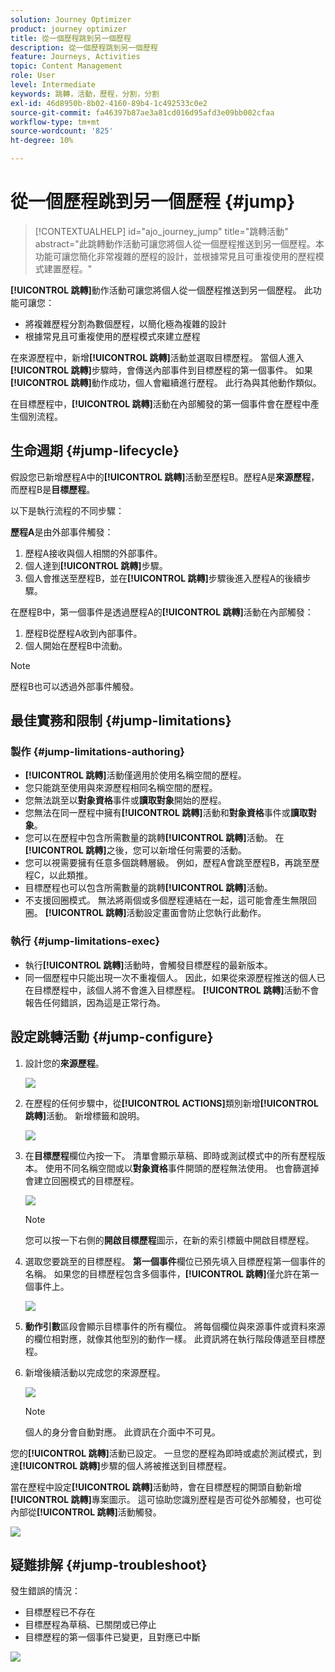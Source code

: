 ```yaml
---
solution: Journey Optimizer
product: journey optimizer
title: 從一個歷程跳到另一個歷程
description: 從一個歷程跳到另一個歷程
feature: Journeys, Activities
topic: Content Management
role: User
level: Intermediate
keywords: 跳轉，活動，歷程，分割，分割
exl-id: 46d8950b-8b02-4160-89b4-1c492533c0e2
source-git-commit: fa46397b87ae3a81cd016d95afd3e09bb002cfaa
workflow-type: tm+mt
source-wordcount: '825'
ht-degree: 10%

---
```


# 從一個歷程跳到另一個歷程 {#jump}

>[!CONTEXTUALHELP]
>id="ajo_journey_jump"
>title="跳轉活動"
>abstract="此跳轉動作活動可讓您將個人從一個歷程推送到另一個歷程。本功能可讓您簡化非常複雜的歷程的設計，並根據常見且可重複使用的歷程模式建置歷程。"

**[!UICONTROL 跳轉]**&#x200B;動作活動可讓您將個人從一個歷程推送到另一個歷程。 此功能可讓您：

* 將複雜歷程分割為數個歷程，以簡化極為複雜的設計
* 根據常見且可重複使用的歷程模式來建立歷程

在來源歷程中，新增&#x200B;**[!UICONTROL 跳轉]**&#x200B;活動並選取目標歷程。 當個人進入&#x200B;**[!UICONTROL 跳轉]**&#x200B;步驟時，會傳送內部事件到目標歷程的第一個事件。 如果&#x200B;**[!UICONTROL 跳轉]**&#x200B;動作成功，個人會繼續進行歷程。 此行為與其他動作類似。

在目標歷程中，**[!UICONTROL 跳轉]**&#x200B;活動在內部觸發的第一個事件會在歷程中產生個別流程。

## 生命週期 {#jump-lifecycle}

假設您已新增歷程A中的&#x200B;**[!UICONTROL 跳轉]**&#x200B;活動至歷程B。歷程A是&#x200B;**來源歷程**，而歷程B是&#x200B;**目標歷程**。

以下是執行流程的不同步驟：

**歷程A**&#x200B;是由外部事件觸發：

1. 歷程A接收與個人相關的外部事件。
1. 個人達到&#x200B;**[!UICONTROL 跳轉]**&#x200B;步驟。
1. 個人會推送至歷程B，並在&#x200B;**[!UICONTROL 跳轉]**&#x200B;步驟後進入歷程A的後續步驟。

在歷程B中，第一個事件是透過歷程A的&#x200B;**[!UICONTROL 跳轉]**&#x200B;活動在內部觸發：

1. 歷程B從歷程A收到內部事件。
1. 個人開始在歷程B中流動。

>[!NOTE]
>
>歷程B也可以透過外部事件觸發。

## 最佳實務和限制 {#jump-limitations}

### 製作 {#jump-limitations-authoring}

* **[!UICONTROL 跳轉]**&#x200B;活動僅適用於使用名稱空間的歷程。
* 您只能跳至使用與來源歷程相同名稱空間的歷程。
* 您無法跳至以&#x200B;**對象資格**&#x200B;事件或&#x200B;**讀取對象**&#x200B;開始的歷程。
* 您無法在同一歷程中擁有&#x200B;**[!UICONTROL 跳轉]**&#x200B;活動和&#x200B;**對象資格**&#x200B;事件或&#x200B;**讀取對象**。
* 您可以在歷程中包含所需數量的跳轉&#x200B;**[!UICONTROL 跳轉]**&#x200B;活動。 在&#x200B;**[!UICONTROL 跳轉]**&#x200B;之後，您可以新增任何需要的活動。
* 您可以視需要擁有任意多個跳轉層級。 例如，歷程A會跳至歷程B，再跳至歷程C，以此類推。
* 目標歷程也可以包含所需數量的跳轉&#x200B;**[!UICONTROL 跳轉]**&#x200B;活動。
* 不支援回圈模式。 無法將兩個或多個歷程連結在一起，這可能會產生無限回圈。 **[!UICONTROL 跳轉]**&#x200B;活動設定畫面會防止您執行此動作。

### 執行 {#jump-limitations-exec}

* 執行&#x200B;**[!UICONTROL 跳轉]**&#x200B;活動時，會觸發目標歷程的最新版本。
* 同一個歷程中只能出現一次不重複個人。 因此，如果從來源歷程推送的個人已在目標歷程中，該個人將不會進入目標歷程。 **[!UICONTROL 跳轉]**&#x200B;活動不會報告任何錯誤，因為這是正常行為。

## 設定跳轉活動 {#jump-configure}

1. 設計您的&#x200B;**來源歷程**。

   ![](assets/jump1.png)

1. 在歷程的任何步驟中，從&#x200B;**[!UICONTROL ACTIONS]**&#x200B;類別新增&#x200B;**[!UICONTROL 跳轉]**&#x200B;活動。 新增標籤和說明。

   ![](assets/jump2.png)

1. 在&#x200B;**目標歷程**欄位內按一下。
清單會顯示草稿、即時或測試模式中的所有歷程版本。 使用不同名稱空間或以**對象資格**&#x200B;事件開頭的歷程無法使用。 也會篩選掉會建立回圈模式的目標歷程。

   ![](assets/jump3.png)

   >[!NOTE]
   >
   >您可以按一下右側的&#x200B;**開啟目標歷程**&#x200B;圖示，在新的索引標籤中開啟目標歷程。

1. 選取您要跳至的目標歷程。
**第一個事件**&#x200B;欄位已預先填入目標歷程第一個事件的名稱。 如果您的目標歷程包含多個事件，**[!UICONTROL 跳轉]**&#x200B;僅允許在第一個事件上。

   ![](assets/jump4.png)

1. **動作引數**&#x200B;區段會顯示目標事件的所有欄位。 將每個欄位與來源事件或資料來源的欄位相對應，就像其他型別的動作一樣。 此資訊將在執行階段傳遞至目標歷程。
1. 新增後續活動以完成您的來源歷程。

   ![](assets/jump5.png)


   >[!NOTE]
   >
   >個人的身分會自動對應。 此資訊在介面中不可見。

您的&#x200B;**[!UICONTROL 跳轉]**&#x200B;活動已設定。 一旦您的歷程為即時或處於測試模式，到達&#x200B;**[!UICONTROL 跳轉]**&#x200B;步驟的個人將被推送到目標歷程。

當在歷程中設定&#x200B;**[!UICONTROL 跳轉]**&#x200B;活動時，會在目標歷程的開頭自動新增&#x200B;**[!UICONTROL 跳轉]**&#x200B;專案圖示。 這可協助您識別歷程是否可從外部觸發，也可從內部從&#x200B;**[!UICONTROL 跳轉]**&#x200B;活動觸發。

![](assets/jump7.png)

## 疑難排解 {#jump-troubleshoot}

發生錯誤的情況：

* 目標歷程已不存在
* 目標歷程為草稿、已關閉或已停止
* 目標歷程的第一個事件已變更，且對應已中斷

![](assets/jump6.png)
